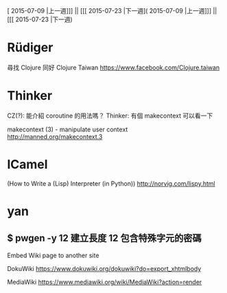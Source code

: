 [ 2015-07-09 |上一週]]] || [[[ 2015-07-23 |下一週]( 2015-07-09 |上一週]]] || [[[ 2015-07-23 |下一週)



# Rüdiger

尋找 Clojure 同好
Clojure Taiwan
<https://www.facebook.com/Clojure.taiwan>  

# Thinker

CZ(?): 能介紹 coroutine 的用法嗎？
Thinker: 有個 makecontext 可以看一下

makecontext (3) - manipulate user context
<http://manned.org/makecontext.3>  

# lCamel

(How to Write a (Lisp) Interpreter (in Python))
<http://norvig.com/lispy.html>  

# yan

$ pwgen -y 12
建立長度 12 包含特殊字元的密碼
--------
Embed Wiki page to another site

DokuWiki
<https://www.dokuwiki.org/dokuwiki?do=export_xhtmlbody>  

MediaWiki
<https://www.mediawiki.org/wiki/MediaWiki?action=render>  